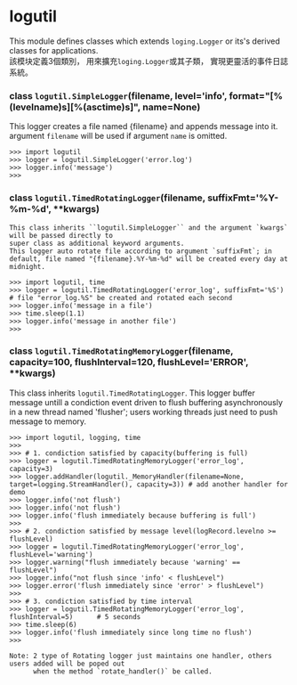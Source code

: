 # logutil
This module defines classes which extends ``loging.Logger`` or its's derived classes for applications.<br />
該模块定義3個類別， 用來擴充``loging.Logger``或其子類， 實現更靈活的事件日誌系統。


### class ``logutil.SimpleLogger``(filename, level='info', format="[%(levelname)s][%(asctime)s]", name=None)
This logger creates a file named {filename} and appends message into it. 
argument `filename` will be used if argument `name` is omitted.
```
>>> import logutil
>>> logger = logutil.SimpleLogger('error.log') 
>>> logger.info('message')                     
>>>
```

### class ``logutil.TimedRotatingLogger``(filename, suffixFmt='%Y-%m-%d', **kwargs)
```
This class inherits ``logutil.SimpleLogger`` and the argument `kwargs` will be passed directly to 
super class as additional keyword arguments.
This logger auto rotate file according to argument `suffixFmt`; in default, file named "{filename}.%Y-%m-%d" will be created every day at midnight.

>>> import logutil, time
>>> logger = logutil.TimedRotatingLogger('error_log', suffixFmt='%S')  # file "error_log.%S" be created and rotated each second
>>> logger.info('message in a file')
>>> time.sleep(1.1)
>>> logger.info('message in another file')
>>>
```

### class ``logutil.TimedRotatingMemoryLogger``(filename, capacity=100, flushInterval=120, flushLevel='ERROR', **kwargs)
This class inherits ``logutil.TimedRotatingLogger``.
This logger buffer message untill a condiction event driven to flush buffering asynchronously in a new thread named 'flusher';
users working threads just need to push message to memory. 

```
>>> import logutil, logging, time
>>>
>>> # 1. condiction satisfied by capacity(buffering is full)
>>> logger = logutil.TimedRotatingMemoryLogger('error_log', capacity=3)
>>> logger.addHandler(logutil._MemoryHandler(filename=None, target=logging.StreamHandler(), capacity=3)) # add another handler for demo
>>> logger.info('not flush')
>>> logger.info('not flush')
>>> logger.info('flush immediately because buffering is full')
>>>
>>> # 2. condiction satisfied by message level(logRecord.levelno >= flushLevel)
>>> logger = logutil.TimedRotatingMemoryLogger('error_log', flushLevel='warning')
>>> logger.warning("flush immediately because 'warning' == flushLevel")  
>>> logger.info("not flush since 'info' < flushLevel")
>>> logger.error('flush immediately since 'error' > flushLevel")   
>>>
>>> # 3. condiction satisfied by time interval
>>> logger = logutil.TimedRotatingMemoryLogger('error_log', flushInterval=5)      # 5 seconds
>>> time.sleep(6)
>>> logger.info('flush immediately since long time no flush')
>>>

Note: 2 type of Rotating logger just maintains one handler, others users added will be poped out 
      when the method `rotate_handler()` be called. 
```
